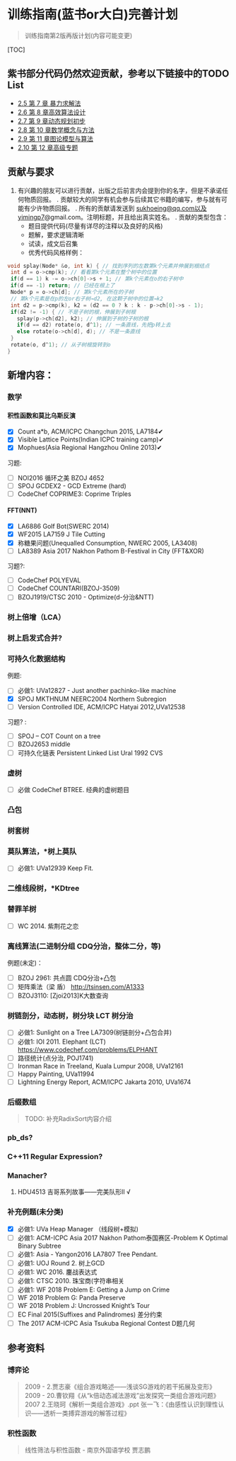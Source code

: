 # 训练指南(蓝书or大白)完善计划

>  训练指南第2版再版计划(内容可能变更)

[TOC]

## 紫书部分代码仍然欢迎贡献，参考以下链接中的TODO List

- [2.5 第 7 章 暴力求解法](ch07)
- [2.6 第 8 章高效算法设计](ch08)
- [2.7 第 9 章动态规划初步](ch09)
- [2.8 第 10 章数学概念与方法](ch10)
- [2.9 第 11 章图论模型与算法](ch11)
- [2.10 第 12 章高级专题](ch12)

## 贡献与要求
1.	有兴趣的朋友可以进行贡献，出版之后前言内会提到你的名字，但是不承诺任何物质回报。
	.	贡献较大的同学有机会参与后续其它书籍的编写，参与就有可能有少许物质回报。
	.	所有的贡献请发送到 sukhoeing@qq.com以及yimingp7@gmail.com。注明标题，并且给出真实姓名。
	.	贡献的类型包含：
    -	题目提供代码(尽量有详尽的注释以及良好的风格)
    -	题解，要求逻辑清晰
    - 试读，成文后召集
    - 优秀代码风格样例：

``` cpp
void splay(Node* &o, int k) { // 找到序列的左数第k个元素并伸展到根结点
 int d = o->cmp(k); // 看看第k个元素在整个树中的位置
 if(d == 1) k -= o->ch[0]->s + 1; // 第k个元素在o的右子树中
 if(d == -1) return; // 已经在根上了
 Node* p = o->ch[d]; // 第k个元素所在的子树
 // 第k个元素是在p的左or右子树→d2, 在这颗子树中的位置→k2
 int d2 = p->cmp(k), k2 = (d2 == 0 ? k : k - p->ch[0]->s - 1);
 if(d2 != -1) { // 不是子树的根，伸展到子树根
   splay(p->ch[d2], k2); // 伸展到子树的子树的根
   if(d == d2) rotate(o, d^1); // 一条直线，先把p转上去
   else rotate(o->ch[d], d); // 不是一条直线
 } 
 rotate(o, d^1); // 从子树根旋转到o
}
```
## 新增内容：


### 数学
#### 积性函数和莫比乌斯反演
- [x] Count a*b, ACM/ICPC Changchun 2015, LA7184✔
- [x] Visible Lattice Points(Indian ICPC training camp)✔
- [x] Mophues(Asia Regional Hangzhou Online 2013)✔

习题:

- [ ] NOI2016 循环之美 BZOJ 4652
- [ ] SPOJ GCDEX2 - GCD Extreme (hard)
- [ ] CodeChef COPRIME3: Coprime Triples

#### FFT(NNT)
- [x] LA6886 Golf Bot(SWERC 2014)
- [x] WF2015 LA7159 J Tile Cutting
- [x] 称糖果问题(Unequalled Consumption, NWERC 2005, LA3408)
- [ ] LA8389 Asia 2017 Nakhon Pathom B-Festival in City (FFT&XOR)

习题?:
- [ ] CodeChef POLYEVAL
- [ ] CodeChef COUNTARI(BZOJ-3509)
- [ ] BZOJ1919/CTSC 2010 - Optimize(d-分治&NTT)

### 树上倍增（LCA）

### 树上启发式合并?

### 可持久化数据结构
例题:
- [ ] 必做1: UVa12827 - Just another pachinko-like machine
- [x] SPOJ MKTHNUM NEERC2004 Northern Subregion
- [ ] Version Controlled IDE, ACM/ICPC Hatyai 2012,UVa12538

习题?  : 
- [ ]  SPOJ – COT Count on a tree 
- [ ] BZOJ2653 middle
- [ ] 可持久化链表 Persistent Linked List Ural 1992 CVS

### 虚树
- [ ] 必做 CodeChef BTREE. 经典的虚树题目
### 凸包
### 树套树

### 莫队算法，*树上莫队

- [ ] 必做1: UVa12939 Keep Fit. 

### 二维线段树，*KDtree
### 替罪羊树

- [ ] WC 2014. 紫荆花之恋

### 离线算法(二进制分组 CDQ分治，整体二分，等)
例题(未定)：
- [ ] BZOJ 2961: 共点圆  CDQ分治+凸包
- [ ] 矩阵乘法（梁 盾） http://tsinsen.com/A1333
- [ ] BZOJ3110: [Zjoi2013]K大数查询
### 树链剖分，动态树，树分块 LCT  树分治
- [ ] 必做1: Sunlight on a Tree LA7309(树链剖分+凸包合并)
- [ ] 必做1: IOI 2011. Elephant (LCT)   https://www.codechef.com/problems/ELPHANT
- [ ] 路径统计(点分治, POJ1741)
- [ ] Ironman Race in Treeland, Kuala Lumpur 2008, UVa12161
- [ ] Happy Painting, UVa11994
- [ ] Lightning Energy Report, ACM/ICPC Jakarta 2010, UVa1674

### 后缀数组
> TODO: 补充RadixSort内容介绍

### pb_ds?

### C++11 Regular Expression?

### Manacher?

1. HDU4513 吉哥系列故事——完美队形II √ 

### 补充例题(未分类)
- [x] 必做1: UVa Heap Manager （线段树+模拟)
- [ ] 必做1: ACM-ICPC Asia 2017 Nakhon Pathom泰国赛区-Problem K Optimal Binary Subtree
- [ ] 必做1: Asia - Yangon2016 LA7807 Tree Pendant. 
- [ ] 必做1: UOJ Round 2. 树上GCD
- [ ] 必做1: WC 2016. 鏖战表达式
- [ ] 必做1: CTSC 2010. 珠宝商(字符串相关
- [ ] 必做1: WF 2018 Problem E: Getting a Jump on Crime
- [ ] WF 2018 Problem G: Panda Preserve
- [ ] WF 2018 Problem J: Uncrossed Knight’s Tour
- [ ] EC Final 2015(Suffixes and Palindromes) 差分约束
- [ ] The 2017 ACM-ICPC Asia Tsukuba Regional Contest D题几何

## 参考资料
### 博弈论
> 2009 - 2.贾志豪《组合游戏略述——浅谈SG游戏的若干拓展及变形》
> 2009 - 20.曹钦翔《从“k倍动态减法游戏”出发探究一类组合游戏问题》
> 2007 2.王晓珂《解析一类组合游戏》.ppt
> 张一飞：《由感性认识到理性认识——透析一类搏弈游戏的解答过程》

### 积性函数
> 线性筛法与积性函数  - 南京外国语学校 贾志鹏 
> 
